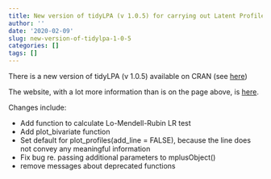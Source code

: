 ```yaml
---
title: New version of tidyLPA (v 1.0.5) for carrying out Latent Profile Analysis using either open-source or commercial software
author: ''
date: '2020-02-09'
slug: new-version-of-tidylpa-1-0-5
categories: []
tags: []
---
```


There is a new version of tidyLPA (v 1.0.5) available on CRAN (see [here](https://cloud.r-project.org/web/packages/tidyLPA/index.html))

The website, with a lot more information than is on the page above, is [here](https://data-edu.github.io/tidyLPA/).

Changes include:

* Add function to calculate Lo-Mendell-Rubin LR test
* Add plot_bivariate function
* Set default for plot_profiles(add_line = FALSE), because the line does not 
  convey any meaningful information
* Fix bug re. passing additional parameters to mplusObject()
* remove messages about deprecated functions
